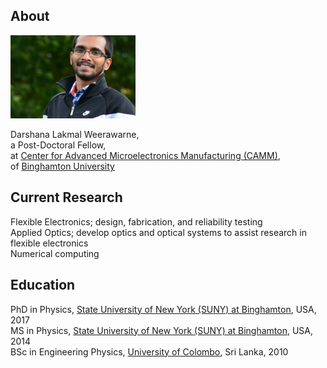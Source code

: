 ## About

<img class="profile-picture" src="sherlock.jpg" width="200">

Darshana Lakmal Weerawarne,  
a Post-Doctoral Fellow,  
at [Center for Advanced Microelectronics Manufacturing (CAMM)](https://www.binghamton.edu/camm/),  
of [Binghamton University](https://www.binghamton.edu/)

## Current Research
Flexible Electronics; design, fabrication, and reliability testing  
Applied Optics; develop optics and optical systems to assist research in flexible electronics  
Numerical computing  

## Education 
PhD in Physics, [State University of New York (SUNY) at Binghamton](https://www.binghamton.edu/), USA, 2017  
MS in Physics, [State University of New York (SUNY) at Binghamton](https://www.binghamton.edu/), USA, 2014  
BSc in Engineering Physics, [University of Colombo](https://cmb.ac.lk/), Sri Lanka, 2010
